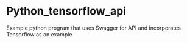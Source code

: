 # Python_tensorflow_api

  Example python program that uses Swagger for API and incorporates Tensorflow as an example
